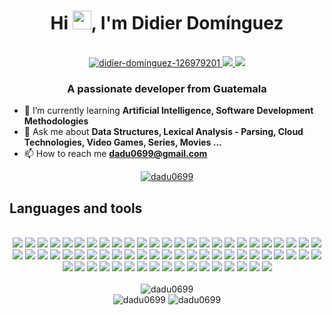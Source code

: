<h1 align="center">
  Hi 
  <img src="https://raw.githubusercontent.com/iampavangandhi/iampavangandhi/master/gifs/Hi.gif" width="30px" height="30px">, 
  I'm Didier Domínguez
</h1>
<br/>

<div align="center">
  <a href="https://linkedin.com/in/didier-domínguez-126979201">
    <img src="https://img.shields.io/badge/LinkedIn-0077B5.svg?style=for-the-badge&logo=linkedin&logoColor=white" alt="didier-domínguez-126979201" />
  </a>
  <a href="https://psnprofiles.com/dadu0699">
    <img src="https://img.shields.io/badge/PlayStation-003791.svg?style=for-the-badge&logo=playstation&logoColor=white" />
  </a> 
  <a href="https://xboxgamertag.com/search/dadu0699">
    <img src="https://img.shields.io/badge/Xbox-107C10.svg?style=for-the-badge&logo=xbox&logoColor=white" />
  </a> 
</div>

<h3 align="center">A passionate developer from Guatemala</h3>

- 🌱 I’m currently learning **Artificial Intelligence, Software Development Methodologies**
- 💬 Ask me about **Data Structures, Lexical Analysis - Parsing, Cloud Technologies, Video Games, Series, Movies ...**
- 📫 How to reach me **dadu0699@gmail.com**

<div align="center">
  <a href="https://github.com/ryo-ma/github-profile-trophy">
    <img src="https://github-profile-trophy.vercel.app/?username=dadu0699&row=2&column=3&layout=compact&theme=darkhub&no-bg=true" alt="dadu0699" />
  </a> 
</div>

<h2 align="left">Languages and tools</h2>
<div align="center">
  <br/>
  <!-- Languages -->
  <img src="https://img.shields.io/badge/JavaScript-F7DF1E.svg?style=for-the-badge&logo=javascript&logoColor=black" />
  <img src="https://img.shields.io/badge/TypeScript-007ACC.svg?style=for-the-badge&logo=typescript&logoColor=white"/>
  <img src="https://img.shields.io/badge/Go-00ADD8.svg?style=for-the-badge&logo=go&logoColor=white"/>
  <img src="https://img.shields.io/badge/Python-FFD43B.svg?style=for-the-badge&logo=python&logoColor=darkgreen"/>
  <img src="https://img.shields.io/badge/Rust-000000.svg?style=for-the-badge&logo=rust&logoColor=white"/>
  <img src="https://img.shields.io/badge/C%2B%2B-00599C.svg?style=for-the-badge&logo=c%2B%2B&logoColor=white"/>
  <img src="https://img.shields.io/badge/C%23-239120.svg?style=for-the-badge&logo=c-sharp&logoColor=white"/>
  <img src="https://img.shields.io/badge/Java-ED8B00.svg?style=for-the-badge&logo=java&logoColor=white"/>
  <img src="https://img.shields.io/badge/Dart-0175C2.svg?style=for-the-badge&logo=dart&logoColor=white"/>
  <img src="https://img.shields.io/badge/Ruby-%23DD0031.svg?style=for-the-badge&logo=ruby&logoColor=white"/>
  <img src="https://img.shields.io/badge/R-276DC3.svg?style=for-the-badge&logo=r&logoColor=white"/>
  <img src="https://img.shields.io/badge/HTML5-E34F26.svg?style=for-the-badge&logo=html5&logoColor=white"/>
  <img src="https://img.shields.io/badge/CSS3-1572B6.svg?style=for-the-badge&logo=css3&logoColor=white"/>
  <img src="https://img.shields.io/badge/Markdown-000000.svg?style=for-the-badge&logo=markdown&logoColor=white"/>

  <!-- Databases -->
  <img src="https://img.shields.io/badge/PostgreSQL-316192.svg?style=for-the-badge&logo=postgresql&logoColor=white"/>
  <img src="https://img.shields.io/badge/MySQL-000000.svg?style=for-the-badge&logo=mysql&logoColor=white"/>
  <img src="https://img.shields.io/badge/MariaDB-003545.svg?style=for-the-badge&logo=mariadb&logoColor=white"/>
  <img src="https://img.shields.io/badge/Oracle_Database-000000.svg?style=for-the-badge&logo=oracle&logoColor=white">
  <img src="https://img.shields.io/badge/MongoDB-4EA94B.svg?style=for-the-badge&logo=mongodb&logoColor=white"/>
  <img src="https://img.shields.io/badge/firebase-ffca28.svg?style=for-the-badge&logo=firebase&logoColor=black"/>
  <img src="https://img.shields.io/badge/redis-%23DD0031.svg?style=for-the-badge&logo=redis&logoColor=white"/>
  <img src="https://img.shields.io/badge/Elastic_Search-005571.svg?style=for-the-badge&logo=elasticsearch&logoColor=white"/>

  <!-- ORM  -->
  <img src="https://img.shields.io/badge/Prisma-3982CE.svg?style=for-the-badge&logo=Prisma&logoColor=white"/>
  <img src="https://img.shields.io/badge/Sequelize-52B0E7.svg?style=for-the-badge&logo=Sequelize&logoColor=white"/>

  <!-- Frameworks and Libraries -->
  <img src="https://img.shields.io/badge/rabbitmq-%23FF6600.svg?style=for-the-badge&logo=rabbitmq&logoColor=white"/>
  <img src="https://img.shields.io/badge/Apache_Kafka-000000.svg?style=for-the-badge&logo=apache-kafka&logoColor=white"/>
  <img src="https://img.shields.io/badge/Flutter-02569B.svg?style=for-the-badge&logo=flutter&logoColor=white"/>
  <img src="https://img.shields.io/badge/Django-092E20.svg?style=for-the-badge&logo=django&logoColor=green"/>
  <img src="https://img.shields.io/badge/Flask-000000.svg?style=for-the-badge&logo=flask&logoColor=white"/>
  <img src="https://img.shields.io/badge/.NET-512BD4.svg?style=for-the-badge&logo=dotnet&logoColor=white"/>
  <img src="https://img.shields.io/badge/Node.js-339933.svg?style=for-the-badge&logo=nodedotjs&logoColor=white"/>
  <img src="https://img.shields.io/badge/Express.js-000000.svg?style=for-the-badge&logo=express&logoColor=white"/>
  <img src="https://img.shields.io/badge/Vite-B73BFE.svg?style=for-the-badge&logo=vite&logoColor=FFD62E"/>
  <img src="https://img.shields.io/badge/Ionic-3880FF.svg?style=for-the-badge&logo=ionic&logoColor=white"/>
  <img src="https://img.shields.io/badge/React-20232A.svg?style=for-the-badge&logo=react&logoColor=61DAFB"/>
  <img src="https://img.shields.io/badge/Svelte-4A4A55.svg?style=for-the-badge&logo=svelte&logoColor=FF3E00"/>
  <img src="https://img.shields.io/badge/Angular-DD0031.svg?style=for-the-badge&logo=angular&logoColor=white"/>
  <img src="https://img.shields.io/badge/Pug-E3C29B.svg?style=for-the-badge&logo=pug&logoColor=black"/>
  <img src="https://img.shields.io/badge/Tailwind_CSS-38B2AC.svg?style=for-the-badge&logo=tailwind-css&logoColor=white"/>
  <img src="https://img.shields.io/badge/Bootstrap-563D7C.svg?style=for-the-badge&logo=bootstrap&logoColor=white"/>
  <img src="https://img.shields.io/badge/Material--UI-0081CB.svg?style=for-the-badge&logo=material-ui&logoColor=white"/>
  <img src="https://img.shields.io/badge/jQuery-0769AD.svg?style=for-the-badge&logo=jquery&logoColor=white"/>
  <img src="https://img.shields.io/badge/Chart.js-FF6384.svg?style=for-the-badge&logo=chartdotjs&logoColor=white"/>
  <img src="https://img.shields.io/badge/npm-CB3837.svg?style=for-the-badge&logo=npm&logoColor=white"/>
  <img src="https://img.shields.io/badge/NuGet-004880.svg?style=for-the-badge&logo=nuget&logoColor=white"/>
  <img src="https://img.shields.io/badge/Jest-%23DD0031.svg?style=for-the-badge&logo=jest&logoColor=white"/>

  <!-- Other -->
  <img src="https://img.shields.io/badge/Git-F05032.svg?style=for-the-badge&logo=git&logoColor=white"/>
  <img src="https://img.shields.io/badge/JWT-000000.svg?style=for-the-badge&logo=JSON%20web%20tokens&logoColor=white"/>
  <img src="https://img.shields.io/badge/Docker-2CA5E0.svg?style=for-the-badge&logo=docker&logoColor=white"/>
  <img src="https://img.shields.io/badge/kubernetes-326ce5.svg?style=for-the-badge&logo=kubernetes&logoColor=white"/>
  <img src="https://img.shields.io/badge/Nginx-009639.svg?style=for-the-badge&logo=nginx&logoColor=white"/>
  <img src="https://img.shields.io/badge/Shell_Script-000000.svg?style=for-the-badge&logo=gnu-bash&logoColor=white"/>
  <img src="https://img.shields.io/badge/Postman-FF6C37.svg?style=for-the-badge&logo=Postman&logoColor=white"/>

  <!-- CI/CD; IAC  -->
  <img src="https://img.shields.io/badge/GitHub_Actions-000000.svg?style=for-the-badge&logo=github-actions&logoColor=white"/>
  <img src="https://img.shields.io/badge/Terraform-5E42E8.svg?style=for-the-badge&logo=terraform&logoColor=white"/>
  <img src="https://img.shields.io/badge/Jenkins-D33833.svg?style=for-the-badge&logo=Jenkins&logoColor=white"/>

  <!-- Cloud  -->
  <img src="https://img.shields.io/badge/Google_Cloud-4285F4.svg?style=for-the-badge&logo=google-cloud&logoColor=white"/>
  <img src="https://img.shields.io/badge/Amazon_AWS-FF9900.svg?style=for-the-badge&logo=amazonaws&logoColor=whit"/>

  <!-- Web Browsers -->
  <img src="https://img.shields.io/badge/Google_chrome-4285F4.svg?style=for-the-badge&logo=Google-chrome&logoColor=white"/>
  <img src="https://img.shields.io/badge/Firefox_Browser-FF7139.svg?style=for-the-badge&logo=Firefox-Browser&logoColor=white"/>

  <!-- Terminal -->
  <img src="https://img.shields.io/badge/PowerShell-5391FE.svg?style=for-the-badge&logo=PowerShell&logoColor=white"/>
  <img src="https://img.shields.io/badge/windows%20terminal-000000.svg?style=for-the-badge&logo=windows%20terminal&logoColor=white"/>
  <img src="https://img.shields.io/badge/GNU%20Bash-4EAA25.svg?style=for-the-badge&logo=GNU%20Bash&logoColor=white"/>

  <!-- OS -->
  <img src="https://img.shields.io/badge/Android-3DDC84.svg?style=for-the-badge&logo=android&logoColor=white"/>
  <img src="https://img.shields.io/badge/Windows-0078D6.svg?style=for-the-badge&logo=windows&logoColor=white"/>
  <img src="https://img.shields.io/badge/Linux-FCC624.svg?style=for-the-badge&logo=linux&logoColor=black"/>

  <!-- Prototyping Platforms -->
  <img src="https://img.shields.io/badge/Arduino-00979D.svg?style=for-the-badge&logo=Arduino&logoColor=white"/>
</div>

<div align="center">
  <br/>
  <img src="https://github-readme-stats.vercel.app/api/top-langs?username=dadu0699&show_icons=true&locale=en&layout=compact&theme=radical" alt="dadu0699" />
</div>
<div align="center">
  <img src="https://github-readme-streak-stats.herokuapp.com/?user=dadu0699&show_icons=true&locale=en&layout=compact&theme=radical" alt="dadu0699" />
  <img src="https://github-readme-stats.vercel.app/api?username=dadu0699&show_icons=true&locale=en&layout=compact&theme=radical" alt="dadu0699" />
</div>

